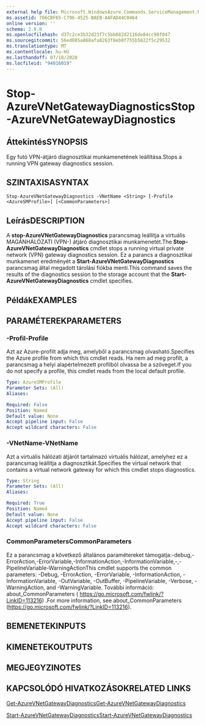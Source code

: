 ```yaml
---
external help file: Microsoft.WindowsAzure.Commands.ServiceManagement.Network.dll-Help.xml
ms.assetid: 706CBF65-C796-4525-BAEB-AAFAD44C0464
online version: ''
schema: 2.0.0
ms.openlocfilehash: d37c2ce3b32d23f7c5bb682d2116de84cc90f047
ms.sourcegitcommit: 56ed085a868afa8263f8eb0f755b5822f5c29532
ms.translationtype: MT
ms.contentlocale: hu-HU
ms.lasthandoff: 07/18/2020
ms.locfileid: "94016019"
---
```

# <span data-ttu-id="4314d-101">Stop-AzureVNetGatewayDiagnostics</span><span class="sxs-lookup"><span data-stu-id="4314d-101">Stop-AzureVNetGatewayDiagnostics</span></span>

## <span data-ttu-id="4314d-102">Áttekintés</span><span class="sxs-lookup"><span data-stu-id="4314d-102">SYNOPSIS</span></span>
<span data-ttu-id="4314d-103">Egy futó VPN-átjáró diagnosztikai munkamenetének leállítása.</span><span class="sxs-lookup"><span data-stu-id="4314d-103">Stops a running VPN gateway diagnostics session.</span></span>

## <span data-ttu-id="4314d-104">SZINTAXISA</span><span class="sxs-lookup"><span data-stu-id="4314d-104">SYNTAX</span></span>

```
Stop-AzureVNetGatewayDiagnostics -VNetName <String> [-Profile <AzureSMProfile>] [<CommonParameters>]
```

## <span data-ttu-id="4314d-105">Leírás</span><span class="sxs-lookup"><span data-stu-id="4314d-105">DESCRIPTION</span></span>
<span data-ttu-id="4314d-106">A **stop-AzureVNetGatewayDiagnostics** parancsmag leállítja a virtuális MAGÁNHÁLÓZATI (VPN-) átjáró diagnosztikai munkamenetét.</span><span class="sxs-lookup"><span data-stu-id="4314d-106">The **Stop-AzureVNetGatewayDiagnostics** cmdlet stops a running virtual private network (VPN) gateway diagnostics session.</span></span>
<span data-ttu-id="4314d-107">Ez a parancs a diagnosztikai munkamenet eredményét a **Start-AzureVNetGatewayDiagnostics** parancsmag által megadott tárolási fiókba menti.</span><span class="sxs-lookup"><span data-stu-id="4314d-107">This command saves the results of the diagnostics session to the storage account that the **Start-AzureVNetGatewayDiagnostics** cmdlet specifies.</span></span>

## <span data-ttu-id="4314d-108">Példák</span><span class="sxs-lookup"><span data-stu-id="4314d-108">EXAMPLES</span></span>

## <span data-ttu-id="4314d-109">PARAMÉTEREK</span><span class="sxs-lookup"><span data-stu-id="4314d-109">PARAMETERS</span></span>

### <span data-ttu-id="4314d-110">-Profil</span><span class="sxs-lookup"><span data-stu-id="4314d-110">-Profile</span></span>
<span data-ttu-id="4314d-111">Azt az Azure-profilt adja meg, amelyből a parancsmag olvasható.</span><span class="sxs-lookup"><span data-stu-id="4314d-111">Specifies the Azure profile from which this cmdlet reads.</span></span> <span data-ttu-id="4314d-112">Ha nem ad meg profilt, a parancsmag a helyi alapértelmezett profilból olvassa be a szöveget.</span><span class="sxs-lookup"><span data-stu-id="4314d-112">If you do not specify a profile, this cmdlet reads from the local default profile.</span></span>

```yaml
Type: AzureSMProfile
Parameter Sets: (All)
Aliases: 

Required: False
Position: Named
Default value: None
Accept pipeline input: False
Accept wildcard characters: False
```

### <span data-ttu-id="4314d-113">-VNetName</span><span class="sxs-lookup"><span data-stu-id="4314d-113">-VNetName</span></span>
<span data-ttu-id="4314d-114">Azt a virtuális hálózati átjárót tartalmazó virtuális hálózat, amelyhez ez a parancsmag leállítja a diagnosztikát.</span><span class="sxs-lookup"><span data-stu-id="4314d-114">Specifies the virtual network that contains a virtual network gateway for which this cmdlet stops diagnostics.</span></span>

```yaml
Type: String
Parameter Sets: (All)
Aliases: 

Required: True
Position: Named
Default value: None
Accept pipeline input: False
Accept wildcard characters: False
```

### <span data-ttu-id="4314d-115">CommonParameters</span><span class="sxs-lookup"><span data-stu-id="4314d-115">CommonParameters</span></span>
<span data-ttu-id="4314d-116">Ez a parancsmag a következő általános paramétereket támogatja:-debug,-ErrorAction,-ErrorVariable,-InformationAction,-InformationVariable,-,-PipelineVariable-WarningAction</span><span class="sxs-lookup"><span data-stu-id="4314d-116">This cmdlet supports the common parameters: -Debug, -ErrorAction, -ErrorVariable, -InformationAction, -InformationVariable, -OutVariable, -OutBuffer, -PipelineVariable, -Verbose, -WarningAction, and -WarningVariable.</span></span> <span data-ttu-id="4314d-117">További információ: about_CommonParameters ( https://go.microsoft.com/fwlink/?LinkID=113216) .</span><span class="sxs-lookup"><span data-stu-id="4314d-117">For more information, see about_CommonParameters (https://go.microsoft.com/fwlink/?LinkID=113216).</span></span>

## <span data-ttu-id="4314d-118">BEMENETEK</span><span class="sxs-lookup"><span data-stu-id="4314d-118">INPUTS</span></span>

## <span data-ttu-id="4314d-119">KIMENETEK</span><span class="sxs-lookup"><span data-stu-id="4314d-119">OUTPUTS</span></span>

## <span data-ttu-id="4314d-120">MEGJEGYZI</span><span class="sxs-lookup"><span data-stu-id="4314d-120">NOTES</span></span>

## <span data-ttu-id="4314d-121">KAPCSOLÓDÓ HIVATKOZÁSOK</span><span class="sxs-lookup"><span data-stu-id="4314d-121">RELATED LINKS</span></span>

[<span data-ttu-id="4314d-122">Get-AzureVNetGatewayDiagnostics</span><span class="sxs-lookup"><span data-stu-id="4314d-122">Get-AzureVNetGatewayDiagnostics</span></span>](./Get-AzureVNetGatewayDiagnostics.md)

[<span data-ttu-id="4314d-123">Start-AzureVNetGatewayDiagnostics</span><span class="sxs-lookup"><span data-stu-id="4314d-123">Start-AzureVNetGatewayDiagnostics</span></span>](./Start-AzureVNetGatewayDiagnostics.md)


